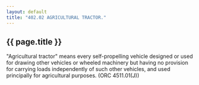```yaml
---
layout: default 
title: "402.02 AGRICULTURAL TRACTOR."
---
```


{{ page.title }}
----------------

"Agricultural tractor" means every self-propelling vehicle designed or
used for drawing other vehicles or wheeled machinery but having no
provision for carrying loads independently of such other vehicles, and
used principally for agricultural purposes. (ORC 4511.01(J))
